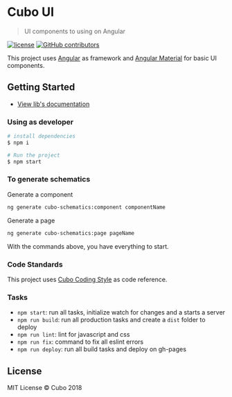 # Cubo UI

> UI components to using on Angular

[![license](https://img.shields.io/github/license/cubonetwork/cubo-ui.svg)](./license.md)
[![GitHub contributors](https://img.shields.io/github/contributors/cubonetwork/cubo-ui.svg)](https://github.com/cubonetwork/cubo-ui/graphs/contributors)

This project uses [Angular](https://angular.io/) as framework and [Angular Material](https://material.angular.io) for basic UI components.

## Getting Started

- [View lib's documentation](lib/README.md)

### Using as developer

```sh
# install dependencies
$ npm i

# Run the project
$ npm start
```

### To generate schematics

Generate a component

```sh
ng generate cubo-schematics:component componentName
```

Generate a page

```sh
ng generate cubo-schematics:page pageName
```

With the commands above, you have everything to start.

### Code Standards

This project uses [Cubo Coding Style](https://github.com/cubonetwork/coding-style) as code reference.

### Tasks

- `npm start`: run all tasks, initialize watch for changes and a starts a server
- `npm run build`: run all production tasks and create a `dist` folder to deploy
- `npm run lint`: lint for javascript and css
- `npm run fix`: command to fix all eslint errors
- `npm run deploy`: run all build tasks and deploy on gh-pages

## License

MIT License © Cubo 2018

